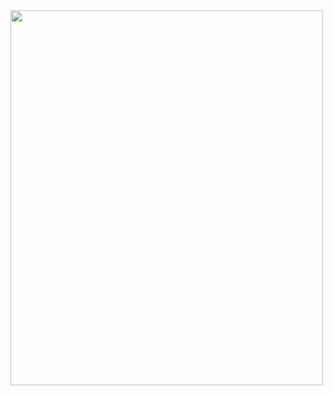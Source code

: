 

<img src="https://user-images.githubusercontent.com/107023977/227760704-11318518-6f8c-43af-a0d3-dc7815650f25.jpg" width="500" height = "600">

